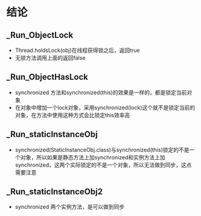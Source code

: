 # 结论

## _Run_ObjectLock

* Thread.holdsLock(obj)在线程获得锁之后，返回true
* 无锁方法调用上面的返回false

## _Run_ObjectHasLock

* synchronized 方法和synchronized(this)的效果是一样的，都是锁定当前对象
* 在对象中增加一个lock对象，采用synchronized(lock)这个就不是锁定当前的对象，在方法中使用这种方式会比锁定this效率高

## _Run_staticInstanceObj

* synchronized(StaticInstanceObj.class)与synchronized(this)锁定的不是一个对象，所以如果是静态方法上加synchronized和实例方法上加synchronized，这两个实际锁定的不是一个对象，所以无法做到同步，这点需要注意

## _Run_staticInstanceObj2

* synchronized 两个实例方法，是可以做到同步